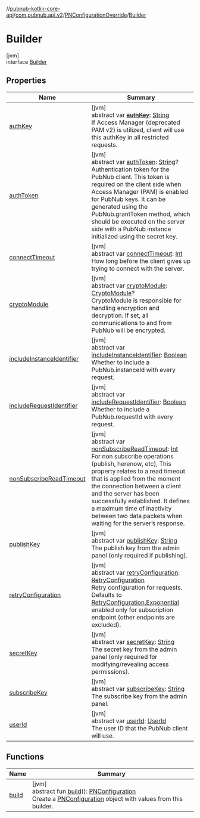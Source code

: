 //[pubnub-kotlin-core-api](../../../../index.md)/[com.pubnub.api.v2](../../index.md)/[PNConfigurationOverride](../index.md)/[Builder](index.md)

# Builder

[jvm]\
interface [Builder](index.md)

## Properties

| Name | Summary |
|---|---|
| [authKey](auth-key.md) | [jvm]<br>abstract var [~~authKey~~](auth-key.md): [String](https://kotlinlang.org/api/core/kotlin-stdlib/kotlin/-string/index.html)<br>If Access Manager (deprecated PAM v2) is utilized, client will use this authKey in all restricted requests. |
| [authToken](auth-token.md) | [jvm]<br>abstract var [authToken](auth-token.md): [String](https://kotlinlang.org/api/core/kotlin-stdlib/kotlin/-string/index.html)?<br>Authentication token for the PubNub client. This token is required on the client side when Access Manager (PAM) is enabled for PubNub keys. It can be generated using the PubNub.grantToken method, which should be executed on the server side with a PubNub instance initialized using the secret key. |
| [connectTimeout](connect-timeout.md) | [jvm]<br>abstract var [connectTimeout](connect-timeout.md): [Int](https://kotlinlang.org/api/core/kotlin-stdlib/kotlin/-int/index.html)<br>How long before the client gives up trying to connect with the server. |
| [cryptoModule](crypto-module.md) | [jvm]<br>abstract var [cryptoModule](crypto-module.md): [CryptoModule](../../../com.pubnub.api.crypto/-crypto-module/index.md)?<br>CryptoModule is responsible for handling encryption and decryption. If set, all communications to and from PubNub will be encrypted. |
| [includeInstanceIdentifier](include-instance-identifier.md) | [jvm]<br>abstract var [includeInstanceIdentifier](include-instance-identifier.md): [Boolean](https://kotlinlang.org/api/core/kotlin-stdlib/kotlin/-boolean/index.html)<br>Whether to include a PubNub.instanceId with every request. |
| [includeRequestIdentifier](include-request-identifier.md) | [jvm]<br>abstract var [includeRequestIdentifier](include-request-identifier.md): [Boolean](https://kotlinlang.org/api/core/kotlin-stdlib/kotlin/-boolean/index.html)<br>Whether to include a PubNub.requestId with every request. |
| [nonSubscribeReadTimeout](non-subscribe-read-timeout.md) | [jvm]<br>abstract var [nonSubscribeReadTimeout](non-subscribe-read-timeout.md): [Int](https://kotlinlang.org/api/core/kotlin-stdlib/kotlin/-int/index.html)<br>For non subscribe operations (publish, herenow, etc), This property relates to a read timeout that is applied from the moment the connection between a client and the server has been successfully established. It defines a maximum time of inactivity between two data packets when waiting for the server’s response. |
| [publishKey](publish-key.md) | [jvm]<br>abstract var [publishKey](publish-key.md): [String](https://kotlinlang.org/api/core/kotlin-stdlib/kotlin/-string/index.html)<br>The publish key from the admin panel (only required if publishing). |
| [retryConfiguration](retry-configuration.md) | [jvm]<br>abstract var [retryConfiguration](retry-configuration.md): [RetryConfiguration](../../../../../../pubnub-kotlin/pubnub-kotlin-core-api/pubnub-kotlin-core-api/com.pubnub.api.retry/-retry-configuration/index.md)<br>Retry configuration for requests. Defaults to [RetryConfiguration.Exponential](../../../../../../pubnub-kotlin/pubnub-kotlin-core-api/pubnub-kotlin-core-api/com.pubnub.api.retry/-retry-configuration/-exponential/index.md) enabled only for subscription endpoint (other endpoints are excluded). |
| [secretKey](secret-key.md) | [jvm]<br>abstract var [secretKey](secret-key.md): [String](https://kotlinlang.org/api/core/kotlin-stdlib/kotlin/-string/index.html)<br>The secret key from the admin panel (only required for modifying/revealing access permissions). |
| [subscribeKey](subscribe-key.md) | [jvm]<br>abstract var [subscribeKey](subscribe-key.md): [String](https://kotlinlang.org/api/core/kotlin-stdlib/kotlin/-string/index.html)<br>The subscribe key from the admin panel. |
| [userId](user-id.md) | [jvm]<br>abstract var [userId](user-id.md): [UserId](../../../../../../pubnub-kotlin/pubnub-kotlin-core-api/pubnub-kotlin-core-api/com.pubnub.api/-user-id/index.md)<br>The user ID that the PubNub client will use. |

## Functions

| Name | Summary |
|---|---|
| [build](build.md) | [jvm]<br>abstract fun [build](build.md)(): [PNConfiguration](../../-p-n-configuration/index.md)<br>Create a [PNConfiguration](../../-p-n-configuration/index.md) object with values from this builder. |
